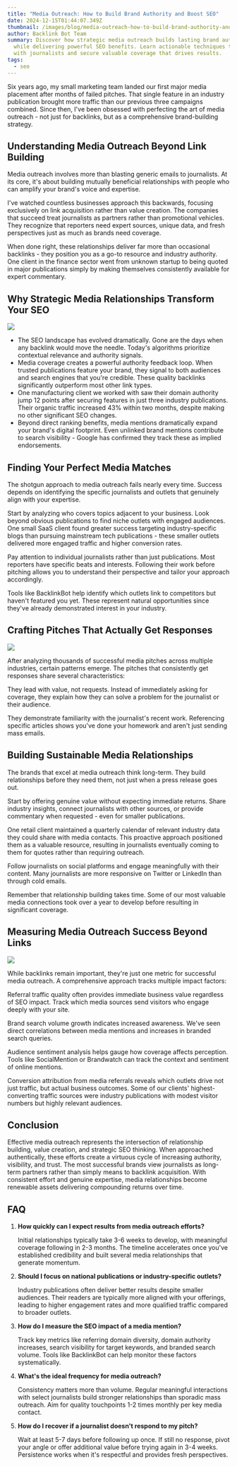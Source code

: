 ```yaml
---
title: "Media Outreach: How to Build Brand Authority and Boost SEO"
date: 2024-12-15T01:44:07.349Z
thumbnail: /images/blog/media-outreach-how-to-build-brand-authority-and-boost-seo.png
author: Backlink Bot Team
summary: Discover how strategic media outreach builds lasting brand authority
  while delivering powerful SEO benefits. Learn actionable techniques to connect
  with journalists and secure valuable coverage that drives results.
tags:
  - seo
---
```

Six years ago, my small marketing team landed our first major media placement after months of failed pitches. That single feature in an industry publication brought more traffic than our previous three campaigns combined. Since then, I've been obsessed with perfecting the art of media outreach - not just for backlinks, but as a comprehensive brand-building strategy.



## Understanding Media Outreach Beyond Link Building

Media outreach involves more than blasting generic emails to journalists. At its core, it's about building mutually beneficial relationships with people who can amplify your brand's voice and expertise.

I've watched countless businesses approach this backwards, focusing exclusively on link acquisition rather than value creation. The companies that succeed treat journalists as partners rather than promotional vehicles. They recognize that reporters need expert sources, unique data, and fresh perspectives just as much as brands need coverage.

When done right, these relationships deliver far more than occasional backlinks - they position you as a go-to resource and industry authority. One client in the finance sector went from unknown startup to being quoted in major publications simply by making themselves consistently available for expert commentary.



## Why Strategic Media Relationships Transform Your SEO

![](/images/blog/why-strategic-media-relationships-transform-your-seo-visual-selection.png)

* The SEO landscape has evolved dramatically. Gone are the days when any backlink would move the needle. Today's algorithms prioritize contextual relevance and authority signals.
* Media coverage creates a powerful authority feedback loop. When trusted publications feature your brand, they signal to both audiences and search engines that you're credible. These quality backlinks significantly outperform most other link types.
* One manufacturing client we worked with saw their domain authority jump 12 points after securing features in just three industry publications. Their organic traffic increased 43% within two months, despite making no other significant SEO changes.
* Beyond direct ranking benefits, media mentions dramatically expand your brand's digital footprint. Even unlinked brand mentions contribute to search visibility - Google has confirmed they track these as implied endorsements.



## Finding Your Perfect Media Matches

The shotgun approach to media outreach fails nearly every time. Success depends on identifying the specific journalists and outlets that genuinely align with your expertise.

Start by analyzing who covers topics adjacent to your business. Look beyond obvious publications to find niche outlets with engaged audiences. One small SaaS client found greater success targeting industry-specific blogs than pursuing mainstream tech publications - these smaller outlets delivered more engaged traffic and higher conversion rates.

Pay attention to individual journalists rather than just publications. Most reporters have specific beats and interests. Following their work before pitching allows you to understand their perspective and tailor your approach accordingly.

Tools like BacklinkBot help identify which outlets link to competitors but haven't featured you yet. These represent natural opportunities since they've already demonstrated interest in your industry.



## Crafting Pitches That Actually Get Responses

![](/images/blog/crafting-pitches-that-actually-get-responses.png)

After analyzing thousands of successful media pitches across multiple industries, certain patterns emerge. The pitches that consistently get responses share several characteristics:

They lead with value, not requests. Instead of immediately asking for coverage, they explain how they can solve a problem for the journalist or their audience.

They demonstrate familiarity with the journalist's recent work. Referencing specific articles shows you've done your homework and aren't just sending mass emails.



## Building Sustainable Media Relationships

The brands that excel at media outreach think long-term. They build relationships before they need them, not just when a press release goes out.

Start by offering genuine value without expecting immediate returns. Share industry insights, connect journalists with other sources, or provide commentary when requested - even for smaller publications.

One retail client maintained a quarterly calendar of relevant industry data they could share with media contacts. This proactive approach positioned them as a valuable resource, resulting in journalists eventually coming to them for quotes rather than requiring outreach.

Follow journalists on social platforms and engage meaningfully with their content. Many journalists are more responsive on Twitter or LinkedIn than through cold emails.

Remember that relationship building takes time. Some of our most valuable media connections took over a year to develop before resulting in significant coverage.



## Measuring Media Outreach Success Beyond Links

![](/images/blog/measuring-media-outreach-success-beyond-links-visual-selection.png)

While backlinks remain important, they're just one metric for successful media outreach. A comprehensive approach tracks multiple impact factors:

Referral traffic quality often provides immediate business value regardless of SEO impact. Track which media sources send visitors who engage deeply with your site.

Brand search volume growth indicates increased awareness. We've seen direct correlations between media mentions and increases in branded search queries.

Audience sentiment analysis helps gauge how coverage affects perception. Tools like SocialMention or Brandwatch can track the context and sentiment of online mentions.

Conversion attribution from media referrals reveals which outlets drive not just traffic, but actual business outcomes. Some of our clients' highest-converting traffic sources were industry publications with modest visitor numbers but highly relevant audiences.



## Conclusion

Effective media outreach represents the intersection of relationship building, value creation, and strategic SEO thinking. When approached authentically, these efforts create a virtuous cycle of increasing authority, visibility, and trust. The most successful brands view journalists as long-term partners rather than simply means to backlink acquisition. With consistent effort and genuine expertise, media relationships become renewable assets delivering compounding returns over time.



## FAQ

1. **How quickly can I expect results from media outreach efforts?**

   Initial relationships typically take 3-6 weeks to develop, with meaningful coverage following in 2-3 months. The timeline accelerates once you've established credibility and built several media relationships that generate momentum.
2. **Should I focus on national publications or industry-specific outlets?**

    Industry publications often deliver better results despite smaller audiences. Their readers are typically more aligned with your offerings, leading to higher engagement rates and more qualified traffic compared to broader outlets.
3. **How do I measure the SEO impact of a media mention?** 

   Track key metrics like referring domain diversity, domain authority increases, search visibility for target keywords, and branded search volume. Tools like BacklinkBot can help monitor these factors systematically.
4. **What's the ideal frequency for media outreach?**

    Consistency matters more than volume. Regular meaningful interactions with select journalists build stronger relationships than sporadic mass outreach. Aim for quality touchpoints 1-2 times monthly per key media contact.
5. **How do I recover if a journalist doesn't respond to my pitch?**

   Wait at least 5-7 days before following up once. If still no response, pivot your angle or offer additional value before trying again in 3-4 weeks. Persistence works when it's respectful and provides fresh perspectives.